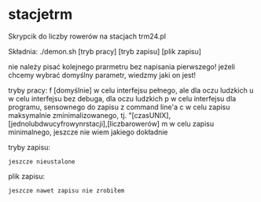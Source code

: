 stacjetrm
=========

Skrypcik do liczby rowerów na stacjach trm24.pl

Składnia:
./demon.sh [tryb pracy] [tryb zapisu] [plik zapisu]

nie należy pisać kolejnego prarmetru bez napisania pierwszego! 
jeżeli chcemy wybrać domyślny parametr, wiedzmy jaki on jest!

tryby pracy:
    f
        [domyślnie] w celu interfejsu pełnego, ale dla oczu ludzkich
    u
        w celu interfejsu bez debuga, dla oczu ludzkich
    p
        w celu interfejsu dla programu, sensownego do zapisu z command line'a 
    c
        w celu zapisu maksymalnie zminimalizowanego, tj. "[czasUNIX],[jednolubdwucyfrowynrstacji],[liczbarowerów]
    m
        w celu zapisu minimalnego, jeszcze nie wiem jakiego dokładnie

tryby zapisu:

    jeszcze nieustalone

plik zapisu:
    
    jeszcze nawet zapisu nie zrobiłem
